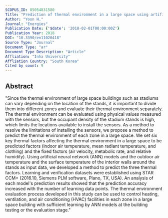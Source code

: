 ```yaml
---
SCOPUS_ID: 85054831580
Title: "Prediction of thermal environment in a large space using artificial neural network"
Author: "Yoon H."
Journal: "Energies"
Publication Date: {'$date': '2018-02-01T00:00:00Z'}
Publication Year: 2018
DOI: "10.3390/en11020418"
Source Type: "Journal"
Document Type: "ar"
Document Type Description: "Article"
Affliation: "Inha University"
Affliation Country: "South Korea"
Cited by count: 9
---
```


## Abstract
"Since the thermal environment of large space buildings such as stadiums can vary depending on the location of the stands, it is important to divide them into different zones and evaluate their thermal environment separately. The thermal environment can be evaluated using physical values measured with the sensors, but the occupant density of the stadium stands is high, which limits the locations available to install the sensors. As a method to resolve the limitations of installing the sensors, we propose a method to predict the thermal environment of each zone in a large space. We set six key thermal factors affecting the thermal environment in a large space to be predicted factors (indoor air temperature, mean radiant temperature, and clothing) and the fixed factors (air velocity, metabolic rate, and relative humidity). Using artificial neural network (ANN) models and the outdoor air temperature and the surface temperature of the interior walls around the stands as input data, we developed a method to predict the three thermal factors. Learning and verification datasets were established using STAR CCM+ (2016.10, Siemens PLM software, Plano, TX, USA). An analysis of each model's prediction results showed that the prediction accuracy increased with the number of learning data points. The thermal environment evaluation process developed in this study can be used to control heating, ventilation, and air conditioning (HVAC) facilities in each zone in a large space building with sufficient learning by ANN models at the building testing or the evaluation stage."
